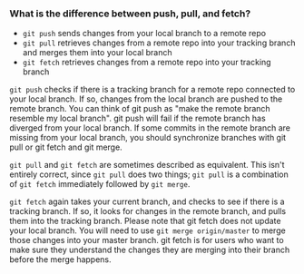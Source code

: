 ### What is the difference between push, pull, and fetch?

- `git push` sends changes from your local branch to a remote repo
- `git pull` retrieves changes from a remote repo into your tracking branch and merges them into your local branch
- `git fetch` retrieves changes from a remote repo into your tracking branch

`git push` checks if there is a tracking branch for a remote repo connected to your local branch. 
If so, changes from the local branch are pushed to the remote branch. 
You can think of git push as "make the remote branch resemble my local branch". 
git push will fail if the remote branch has diverged from your local branch. If some commits in the remote branch are missing from your local branch, you should synchronize branches with git pull or git fetch and git merge.

`git pull` and `git fetch` are sometimes described as equivalent. This isn't entirely correct, since `git pull` does two things; 
`git pull` is a combination of `git fetch` immediately followed by `git merge`. 

`git fetch` again takes your current branch, and checks to see if there is a tracking branch. 
If so, it looks for changes in the remote branch, and pulls them into the tracking branch. 
Please note that git fetch does not update your local branch. You will need to use `git merge origin/master` to merge those changes into your master branch.
git fetch is for users who want to make sure they understand the changes they are merging into their branch before the merge happens.